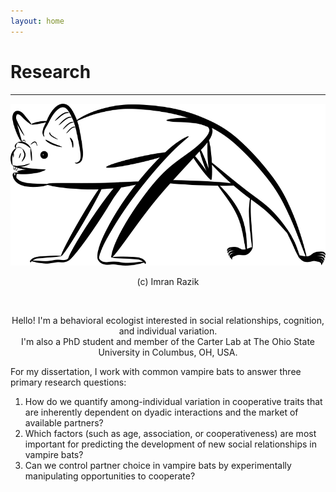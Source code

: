 ```yaml
---
layout: home
---
```

# Research
--- 
![Vampire bat digital drawing - Copyright (c) 2020 Imran Razik](/assets/vampterrestrial.png) <br/>
<p align="center"> 
 (c) Imran Razik
</p> 

<br/>

<p align="center">
  Hello! I'm a behavioral ecologist interested in social relationships, cognition, and individual variation. </br>
  I'm also a PhD student and member of the Carter Lab at The Ohio State University in Columbus, OH, USA.
</p>  
  
  
For my dissertation, I work with common vampire bats to answer three primary research questions: <br/>
1. How do we quantify among-individual variation in cooperative traits that are inherently dependent on dyadic interactions and the market of available partners?
2. Which factors (such as age, association, or cooperativeness) are most important for predicting the development of new social relationships in vampire bats? 
3. Can we control partner choice in vampire bats by experimentally manipulating opportunities to cooperate?

